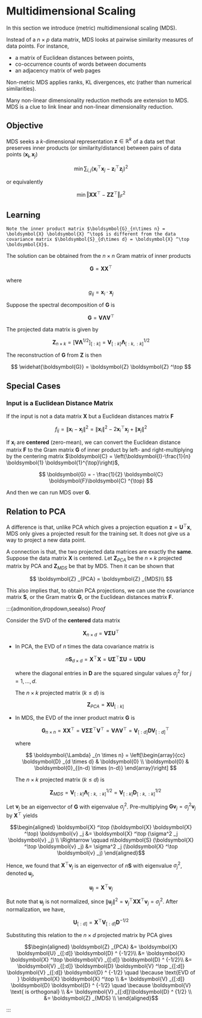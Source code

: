 # Multidimensional Scaling

In this section we introduce (metric) multidimensional scaling (MDS).

Instead of a $n \times p$ data matrix, MDS looks at pairwise similarity measures of data points. For instance,

- a matrix of Euclidean distances between points,
- co-occurrence counts of words between documents
- an adjacency matrix of web pages

Non-metric MDS applies ranks, KL divergences, etc (rather than numerical similarities).

Many non-linear dimensionality reduction methods are extension to MDS. MDS is a clue to link linear and non-linear dimensionality reduction.

## Objective

MDS seeks a $k$-dimensional representation $\boldsymbol{z} \in \mathbb{R} ^k$ of a data set that preserves inner products (or similarity/distance) between pairs of data points $(\boldsymbol{x_i}, \boldsymbol{x}_j)$

$$
\min \sum_{i, j}\left(\boldsymbol{x}_{i} ^\top  \boldsymbol{x}_{j}-\boldsymbol{z}_{i} ^\top  \boldsymbol{z}_{j}\right)^{2}
$$

or equivalently

$$
\min \left\Vert \boldsymbol{X} \boldsymbol{X} ^\top  - \boldsymbol{Z} \boldsymbol{Z} ^\top    \right\Vert _F^2
$$

## Learning

```{margin}
Note the inner product matrix $\boldsymbol{G}_{n\times n} = \boldsymbol{X} \boldsymbol{X} ^\top$ is different from the data covariance matrix $\boldsymbol{S}_{d\times d} = \boldsymbol{X} ^\top \boldsymbol{X}$.
```

The solution can be obtained from the $n\times n$ Gram matrix of inner products

$$
\boldsymbol{G}=\boldsymbol{X} \boldsymbol{X} ^\top
$$

where

$$
g_{i j}=\boldsymbol{x}_{i} \cdot \boldsymbol{x}_{j}
$$

Suppose the spectral decomposition of $\boldsymbol{G}$ is

$$
\boldsymbol{G} = \boldsymbol{V} \boldsymbol{\Lambda} \boldsymbol{V} ^\top  
$$

The projected data matrix is given by

$$
\boldsymbol{Z}_{n \times k} = \left[  \boldsymbol{V}  \boldsymbol{\Lambda} ^{1/2} \right]_{[:k]} = \boldsymbol{V}_{[: k]} \boldsymbol{\Lambda}_{[: k,: k]}^{1 / 2}
$$

The reconstruction of $\boldsymbol{G}$ from $\boldsymbol{Z}$ is then

$$
\widehat{\boldsymbol{G}} = \boldsymbol{Z} \boldsymbol{Z} ^\top
$$

## Special Cases

### Input is a Euclidean Distance Matrix

If the input is not a data matrix $\boldsymbol{X}$ but a Euclidean distances matrix $\boldsymbol{F}$

$$
f_{i j}=\left\|\boldsymbol{x}_{i}-\boldsymbol{x}_{j}\right\|^{2}=\left\|\boldsymbol{x}_{i}\right\|^{2}-2 \boldsymbol{x}_{i}^{\top} \boldsymbol{x}_{j}+\left\|\boldsymbol{x}_{j}\right\|^{2}
$$

If $\boldsymbol{x} _i$ are **centered** (zero-mean), we can convert the Euclidean distance matrix $\boldsymbol{F}$ to the Gram matrix $\boldsymbol{G}$ of inner product by left- and right-multiplying by the centering matrix $\boldsymbol{C}  = \left(\boldsymbol{I}-\frac{1}{n} \boldsymbol{1} \boldsymbol{1}^{\top}\right)$,

$$
\boldsymbol{G} = - \frac{1}{2} \boldsymbol{C}  \boldsymbol{F}\boldsymbol{C} ^{\top}
$$

And then we can run MDS over $\boldsymbol{G}$.


## Relation to PCA

A difference is that, unlike PCA which gives a projection equation $\boldsymbol{z} = \boldsymbol{U} ^\top \boldsymbol{x}$, MDS only gives a projected result for the training set. It does not give us a way to project a new data point.

A connection is that, the two projected data matrices are exactly the **same**. Suppose the data matrix $\boldsymbol{X}$ is centered. Let $\boldsymbol{Z} _{PCA}$ be the $n\times k$ projected matrix by PCA and $\boldsymbol{Z} _{MDS}$ be that by MDS. Then it can be shown that

$$
\boldsymbol{Z} _{PCA} = \boldsymbol{Z} _{MDS}\\
$$

This also implies that, to obtain PCA projections, we can use the covariance matrix $\boldsymbol{S}$, or the Gram matrix $\boldsymbol{G}$, or the Euclidean distances matrix $\boldsymbol{F}$.

:::{admonition,dropdown,seealso} *Proof*

Consider the SVD of the **centered** data matrix

$$\boldsymbol{X}_{n\times d} = \boldsymbol{V} \boldsymbol{\Sigma} \boldsymbol{U} ^\top$$

- In PCA, the EVD of $n$ times the data covariance matrix is

    $$n \boldsymbol{S}_{d \times d} = \boldsymbol{X} ^\top \boldsymbol{X} = \boldsymbol{U} \boldsymbol{\Sigma} ^\top \boldsymbol{\Sigma} \boldsymbol{U} = \boldsymbol{U} \boldsymbol{D} \boldsymbol{U}$$

    where the diagonal entries in $\boldsymbol{D}$ are the squared singular values $\sigma^2 _j$ for $j=1,\ldots, d$.

    The $n\times k$ projected matrix $(k\le d)$ is

    $$
    \boldsymbol{Z}_{PCA} = \boldsymbol{X} \boldsymbol{U} _{[:k]}
    $$

- In MDS, the EVD of the inner product matrix $\boldsymbol{G}$ is

    $$
    \boldsymbol{G}_{n \times n} = \boldsymbol{X} \boldsymbol{X} ^\top = \boldsymbol{V} \boldsymbol{\Sigma} \boldsymbol{\Sigma} ^\top \boldsymbol{V} ^\top = \boldsymbol{V} \boldsymbol{\Lambda} \boldsymbol{V} ^\top = \boldsymbol{V} _{[:d]} \boldsymbol{D} \boldsymbol{V} _{[:d]} ^\top
    $$

    where

    $$
    \boldsymbol{\Lambda} _{n \times n} = \left[\begin{array}{cc}
    \boldsymbol{D} _{d \times d} & \boldsymbol{0}  \\
    \boldsymbol{0}  & \boldsymbol{0}_{(n-d) \times (n-d)}
    \end{array}\right]
    $$

    The $n\times k$ projected matrix $(k\le d)$ is

    $$
    \boldsymbol{Z} _{MDS} = \boldsymbol{V}_{[:k]} \boldsymbol{\Lambda} ^{1/2}_{[:k, :k]} = \boldsymbol{V}_{[:k]} \boldsymbol{D} ^{1/2}_{[:k, :k]}
    $$

Let $\boldsymbol{v} _j$ be an eigenvector of $\boldsymbol{G}$ with eigenvalue $\sigma^2 _j$. Pre-multiplying $\boldsymbol{G} \boldsymbol{v}_j = \sigma^2 _j \boldsymbol{v} _j$ by $\boldsymbol{X} ^\top$ yields

$$\begin{aligned}
\boldsymbol{X} ^\top (\boldsymbol{X} \boldsymbol{X} ^\top) \boldsymbol{v} _j &= \boldsymbol{X} ^\top (\sigma^2 _j  \boldsymbol{v} _j) \\
\Rightarrow \qquad  n\boldsymbol{S} (\boldsymbol{X} ^\top \boldsymbol{v} _j) &= \sigma^2 _j (\boldsymbol{X} ^\top \boldsymbol{v} _j)
\end{aligned}$$

Hence, we found that $\boldsymbol{X} ^\top \boldsymbol{v} _j$ is an eigenvector of $n \boldsymbol{S}$ with eigenvalue $\sigma^2 _j$, denoted $\boldsymbol{u} _j$,

$$
\boldsymbol{u} _j = \boldsymbol{X} ^\top \boldsymbol{v} _j
$$

But note that $\boldsymbol{u} _j$ is not normalized, since $\left\| \boldsymbol{u} _j \right\|^2 = \boldsymbol{v} _j ^\top \boldsymbol{X} \boldsymbol{X} ^\top \boldsymbol{v} _j = \sigma^2 _j$. After normalization, we have,

$$
\boldsymbol{U} _{[:d]} = \boldsymbol{X} ^\top \boldsymbol{V} _{[:d]} \boldsymbol{D} ^ {-1/2}
$$

Substituting this relation to the $n\times d$ projected matrix by PCA gives

$$\begin{aligned}
\boldsymbol{Z} _{PCA}
&= \boldsymbol{X} \boldsymbol{U} _{[:d]} \boldsymbol{D} ^ {-1/2}\\
&= \boldsymbol{X} \boldsymbol{X} ^\top \boldsymbol{V}  _{[:d]} \boldsymbol{D} ^ {-1/2}\\
&= \boldsymbol{V} _{[:d]} \boldsymbol{D} \boldsymbol{V} ^\top _{[:d]} \boldsymbol{V}  _{[:d]} \boldsymbol{D} ^ {-1/2} \quad \because \text{EVD of } \boldsymbol{X} \boldsymbol{X} ^\top  \\
&= \boldsymbol{V} _{[:d]} \boldsymbol{D} \boldsymbol{D} ^ {-1/2} \quad \because \boldsymbol{V} \text{ is orthogonal} \\
&= \boldsymbol{V} _{[:d]}\boldsymbol{D} ^ {1/2} \\
&= \boldsymbol{Z} _{MDS} \\
\end{aligned}$$

:::
